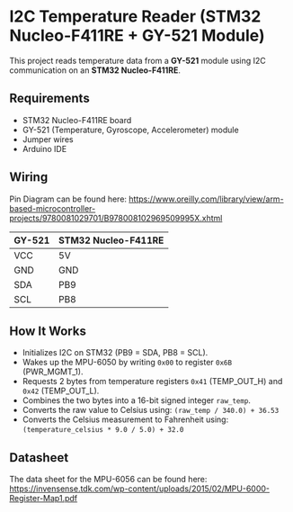 # I2C Temperature Reader (STM32 Nucleo-F411RE + GY-521 Module)

This project reads temperature data from a **GY-521** module using I2C communication on an **STM32 Nucleo-F411RE**.

## Requirements

- STM32 Nucleo-F411RE board  
- GY-521 (Temperature, Gyroscope, Accelerometer) module  
- Jumper wires  
- Arduino IDE

## Wiring
Pin Diagram can be found here: https://www.oreilly.com/library/view/arm-based-microcontroller-projects/9780081029701/B978008102969509995X.xhtml

| GY-521 | STM32 Nucleo-F411RE |
|--------|---------------------|
| VCC    | 5V                  |
| GND    | GND                 |
| SDA    | PB9                 |
| SCL    | PB8                 |

## How It Works

- Initializes I2C on STM32 (PB9 = SDA, PB8 = SCL).
- Wakes up the MPU-6050 by writing `0x00` to register `0x6B` (PWR_MGMT_1).
- Requests 2 bytes from temperature registers `0x41` (TEMP_OUT_H) and `0x42` (TEMP_OUT_L).
- Combines the two bytes into a 16-bit signed integer `raw_temp`.
- Converts the raw value to Celsius using: `(raw_temp / 340.0) + 36.53`
- Converts the Celsius measurement to Fahrenheit using: `(temperature_celsius * 9.0 / 5.0) + 32.0`

## Datasheet
The data sheet for the MPU-6056 can be found here: https://invensense.tdk.com/wp-content/uploads/2015/02/MPU-6000-Register-Map1.pdf
